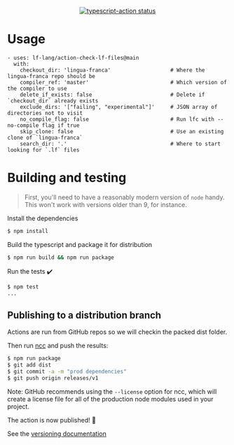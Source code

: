 <p align="center">
  <a href="https://github.com/actions/typescript-action/actions"><img alt="typescript-action status" src="https://github.com/actions/typescript-action/workflows/build-test/badge.svg"></a>
</p>

# Usage

```
- uses: lf-lang/action-check-lf-files@main
  with:
    checkout_dir: 'lingua-franca'                   # Where the lingua-franca repo should be
    compiler_ref: 'master'                          # Which version of the compiler to use
    delete_if_exists: false                         # Delete if `checkout_dir` already exists
    exclude_dirs: '["failing", "experimental"]'     # JSON array of directories not to visit
    no_compile_flag: false                          # Run lfc with --no-compile flag if true
    skip_clone: false                               # Use an existing clone of `lingua-franca`
    search_dir: '.'                                 # Where to start looking for `.lf` files
```

# Building and testing

> First, you'll need to have a reasonably modern version of `node` handy. This won't work with versions older than 9, for instance.

Install the dependencies  
```bash
$ npm install
```

Build the typescript and package it for distribution
```bash
$ npm run build && npm run package
```

Run the tests :heavy_check_mark:  
```bash
$ npm test
...
```

## Publishing to a distribution branch

Actions are run from GitHub repos so we will checkin the packed dist folder. 

Then run [ncc](https://github.com/zeit/ncc) and push the results:
```bash
$ npm run package
$ git add dist
$ git commit -a -m "prod dependencies"
$ git push origin releases/v1
```

Note: GitHub recommends using the `--license` option for ncc, which will create a license file for all of the production node modules used in your project.

The action is now published! :rocket: 

See the [versioning documentation](https://github.com/actions/toolkit/blob/master/docs/action-versioning.md)
